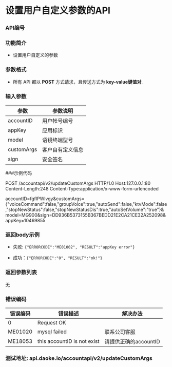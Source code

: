 设置用户自定义参数的API
===============================

### API编号

### 功能简介
* 设置用户自定义的参数

### 参数格式

* 所有 API 都以 **POST** 方式请求，且传送方式为 **key-value键值对**.

### 输入参数

参数                    | 参数说明
------------------------|--------------------------------
accountID		| 用户帐号编号
appKey			| 应用标识
model			| 语镜终端型号
customArgs		| 客户自有定义信息
sign			| 安全签名


###示例代码

POST /accountapi/v2/updateCustomArgs  HTTP/1.0
Host:127.0.0.1:80
Content-Length:248
Content-Type:application/x-www-form-urlencoded

accountID=fgflPWlvgy&customArgs={"voiceCommand":false,"groupVoice":true,"autoSend":false,"ktvMode":false,"stopNewStatus":false,"stopNewStatusDis":true,"autoSetVolume":"true"}&model=MG900&sign=DD936B5373155B367BEDD21E2CA21CE32A252098&appKey=10469855


### 返回body示例

* 失败: `{"ERRORCODE":"ME01002", "RESULT":"appKey error"}`

* 成功：`{"ERRORCODE":"0", "RESULT":"ok!"}`

### 返回参数列表

无

### 错误编码

错误编码    | 错误描述                  | 解决办法
------------|---------------------------|------------------
0	    | Request OK                |
ME01020	    |mysql failed		|联系公司客服
ME18053	    |this accountID is not exist|请提供正确的accountID


### 测试地址: api.daoke.io/accountapi/v2/updateCustomArgs
